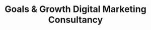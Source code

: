 ---
title: "Goals & Growth Digital Marketing Consultancy"
description: "One-to-One calls to help you understand who and where your customers are, how to connect with them and what you should do to achieve your goals."
icon: "handshake"
eleventyExcludeFromCollections: false
excludeFromSitemap: true
directURL: "https://georgemc.net/consulting/goals-and-growth/"
---